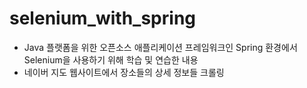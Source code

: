 # selenium_with_spring
- Java 플랫폼을 위한 오픈소스 애플리케이션 프레임워크인 Spring 환경에서 Selenium을 사용하기 위해 학습 및 연습한 내용
- 네이버 지도 웹사이트에서 장소들의 상세 정보들 크롤링
